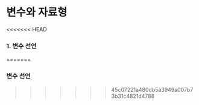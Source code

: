 # 변수와 자료형

<<<<<<< HEAD
### 1. 변수 선언
=======
### 변수 선언









>>>>>>> 45c07221a480db5a3949a007b73b31c4821d4788

